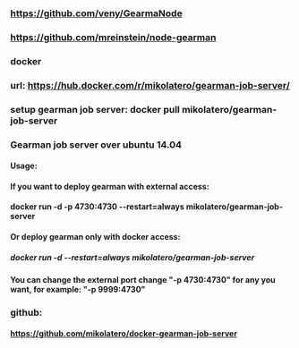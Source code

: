 ### https://github.com/veny/GearmaNode
### https://github.com/mreinstein/node-gearman
### docker 
   ### url: https://hub.docker.com/r/mikolatero/gearman-job-server/
   ### setup gearman job server:   docker pull mikolatero/gearman-job-server
   ### Gearman job server over ubuntu 14.04
   #### Usage:
   #### If you want to deploy gearman with external access:
   #### docker run -d -p 4730:4730 --restart=always mikolatero/gearman-job-server 
   #### Or deploy gearman only with docker access:
   ##### docker run -d --restart=always mikolatero/gearman-job-server 
   #### You can change the external port change "-p 4730:4730" for any you want, for example: "-p 9999:4730" 
### github: 
#### https://github.com/mikolatero/docker-gearman-job-server
